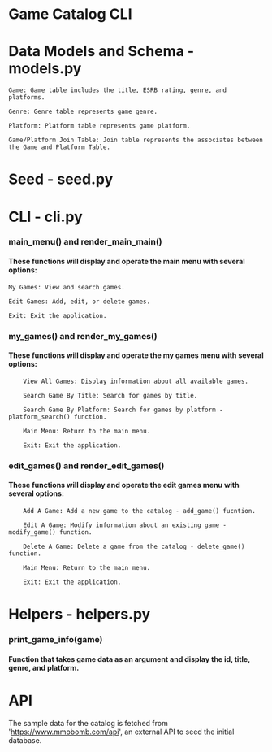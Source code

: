 # Game Catalog CLI

# Data Models and Schema - models.py

    Game: Game table includes the title, ESRB rating, genre, and platforms.

    Genre: Genre table represents game genre.

    Platform: Platform table represents game platform.

    Game/Platform Join Table: Join table represents the associates between the Game and Platform Table.

# Seed - seed.py

# CLI - cli.py

<h3>main_menu() and render_main_main()</h3> 
<h4>These functions will display and operate the main menu with several options:</h4>

    My Games: View and search games.

    Edit Games: Add, edit, or delete games.

    Exit: Exit the application.

<h3>my_games() and render_my_games()</h3>
<h4>These functions will display and operate the my games menu with several options:</h4>

        View All Games: Display information about all available games.

        Search Game By Title: Search for games by title.

        Search Game By Platform: Search for games by platform - platform_search() function.

        Main Menu: Return to the main menu.

        Exit: Exit the application.

<h3>edit_games() and render_edit_games()</h3>
<h4>These functions will display and operate the edit games menu with several options:</h4>

        Add A Game: Add a new game to the catalog - add_game() fucntion.

        Edit A Game: Modify information about an existing game - modify_game() function.

        Delete A Game: Delete a game from the catalog - delete_game() function.

        Main Menu: Return to the main menu.

        Exit: Exit the application.

# Helpers - helpers.py

<h3>print_game_info(game)</h3> 
<h4>Function that takes game data as an argument and display the id, title, genre, and platform.</h4>

# API

The sample data for the catalog is fetched from 'https://www.mmobomb.com/api', an external API to seed the initial database.
